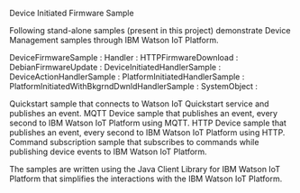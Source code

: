 Device Initiated Firmware Sample

Following stand-alone samples (present in this project) demonstrate Device Management samples through IBM Watson IoT Platform.

DeviceFirmwareSample                          :
Handler                                       : 
HTTPFirmwareDownload                          :
DebianFirmwareUpdate                          : 
DeviceInitiatedHandlerSample                  : 
DeviceActionHandlerSample                     : 
PlatformInitiatedHandlerSample                : 
PlatformInitiatedWithBkgrndDwnldHandlerSample : 
SystemObject                                  :

Quickstart sample that connects to Watson IoT Quickstart service and publishes an event.
MQTT Device sample that publishes an event, every second to IBM Watson IoT Platform using MQTT.
HTTP Device sample that publishes an event, every second to IBM Watson IoT Platform using HTTP.
Command subscription sample that subscribes to commands while publishing device events to IBM Watson IoT Platform.

The samples are written using the Java Client Library for IBM Watson IoT Platform that simplifies the interactions with the IBM Watson IoT Platform.
